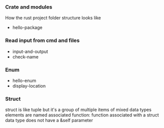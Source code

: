 ### Crate and modules
How the rust project folder structure looks like
- hello-package

### Read input from cmd and files
- input-and-output
- check-name

### Enum
- hello-enum
- display-location

### Struct
struct is like tuple but it's a group of multiple items of mixed data types
elements are named
associated function:
    function associated with a struct data type
    does not have a &self parameter
